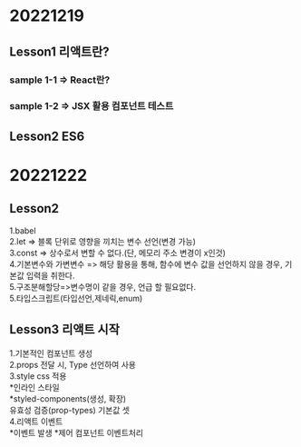 # 20221219

## Lesson1 리액트란?

### sample 1-1 => React란?

### sample 1-2 => JSX 활용 컴포넌트 테스트

## Lesson2 ES6

# 20221222

## Lesson2

1.babel<br />
2.let => 블록 단위로 영향을 끼치는 변수 선언(변경 가능) <br />
3.const => 상수로서 변할 수 없다.(단, 메모리 주소 변경이 x인것)<br /> 4.기본변수와 가변변수 => 해당 활용을 통해, 함수에 변수 값을 선언하지 않을 경우, 기본값 입력을 취한다.<br /> 5.구조분해할당=>변수명이 같을 경우, 언급 할 필요없다.<br /> 5.타입스크립트(타입선언,제네릭,enum)

## Lesson3 리액트 시작

1.기본적인 컴포넌트 생성<br />
2.props 전달 시, Type 선언하여 사용<br />
3.style css 적용<br />
*인라인 스타일<br />
*styled-components(생성, 확장)<br />
유효성 검증(prop-types)
기본값 셋<br /> 4.리액트 이벤트<br/>
*이벤트 발생
*제어 컴포넌트 이벤트처리
